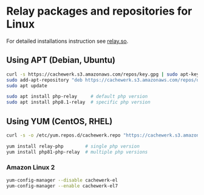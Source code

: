 # Relay packages and repositories for Linux

For detailed installations instruction see [relay.so](https://relay.so/docs/installation).

## Using APT (Debian, Ubuntu)

```bash
curl -s https://cachewerk.s3.amazonaws.com/repos/key.gpg | sudo apt-key add -
sudo add-apt-repository "deb https://cachewerk.s3.amazonaws.com/repos/deb $(lsb_release -cs) main"
sudo apt update

sudo apt install php-relay     # default php version
sudo apt install php8.1-relay  # specific php version
```

## Using YUM (CentOS, RHEL)

```bash
curl -s -o /etc/yum.repos.d/cachewerk.repo "https://cachewerk.s3.amazonaws.com/repos/rpm/el.repo"

yum install relay-php        # single php version
yum install php81-php-relay  # multiple php versions
```

### Amazon Linux 2

```bash
yum-config-manager --disable cachewerk-el
yum-config-manager --enable cachewerk-el7
```
